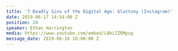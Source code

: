 ```yaml
---
title: '7 Deadly Sins of the Digital Age: Gluttony (Instagram)'
date: 2019-06-17 14:54:00 Z
position: 24
speaker: Ethan Harrington
media: https://www.youtube.com/embed/L0biIZRMpug
message_date: 2019-06-16 10:00:00 Z
---
```


